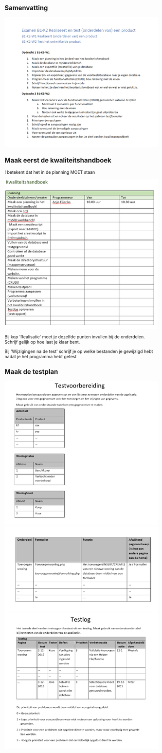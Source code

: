 ## Samenvatting
![samenvatting](https://github.com/siwaipang/kt2yeetwat/blob/main/photos/samenvatting.png)

## Maak eerst de kwaliteitshandboek

 ! betekent dat het in de planning MOET staan
 
 ![kwaliteitshandboek](https://github.com/siwaipang/kt2yeetwat/blob/main/photos/kwaliteitshandboek.png)
 
 Bij kop 'Realisatie' moet je dezelfde punten invullen bij de onderdelen. Schrijf gelijk op hoe laat je klaar bent.
 
 Bij 'Wijzigingen na de test' schrijf je op welke bestanden je gewijzigd hebt nadat je het programma hebt getest
 
 ## Maak de testplan
  ![testvoorbereiding](https://github.com/siwaipang/kt2yeetwat/blob/main/photos/testvoorbereiding.png)
  ![testvoorbereiding 2](https://github.com/siwaipang/kt2yeetwat/blob/main/photos/testvoorbereiding2.png)
  ![testlog](https://github.com/siwaipang/kt2yeetwat/blob/main/photos/testlog.png)

